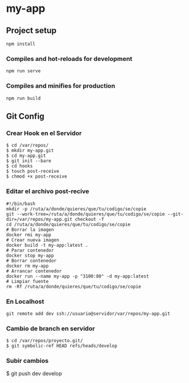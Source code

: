 # my-app

## Project setup
```
npm install
```

### Compiles and hot-reloads for development
```
npm run serve
```

### Compiles and minifies for production
```
npm run build
```
## Git Config

### Crear Hook en el Servidor
```
$ cd /var/repos/
$ mkdir my-app.git
$ cd my-app.git
$ git init --bare
$ cd hooks
$ touch post-receive
$ chmod +x post-receive
```
### Editar el archivo post-recive
```
#!/bin/bash
mkdir -p /ruta/a/donde/quieres/que/tu/codigo/se/copie
git --work-tree=/ruta/a/donde/quieres/que/tu/codigo/se/copie --git-dir=/var/repos/my-app.git checkout -f
cd /ruta/a/donde/quieres/que/tu/codigo/se/copie
# Borrar la imagen
docker rmi my-app
# Crear nueva imagen
docker build -t my-app:latest .
# Parar contenedor
docker stop my-app
# Borrar contenedor
docker rm my-app
# Arrancar contenedor
docker run --name my-app -p "3100:80" -d my-app:latest
# Limpiar fuente
rm -Rf /ruta/a/donde/quieres/que/tu/codigo/se/copie
```
### En Localhost
```
git remote add dev ssh://usuario@servidor/var/repos/my-app.git
```
### Cambio de branch en servidor
```
$ cd /var/repos/proyecto.git/
$ git symbolic-ref HEAD refs/heads/develop
```
### Subir cambios
$ git push dev develop